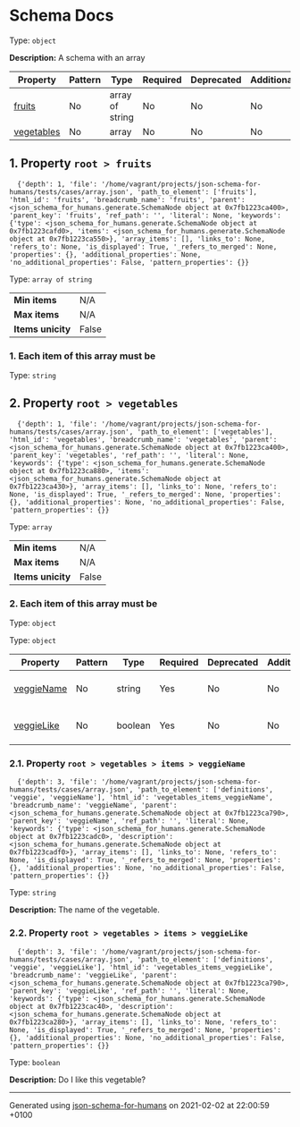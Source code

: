 

# Schema Docs

Type: `object`

**Description:** A schema with an array

| Property | Pattern | Type | Required | Deprecated | Additional | Description |
| -------- | ------- | ---- | -------- | ---------- | ---------- | ----------- |
| [fruits](#fruits)|No|array of string|No|No| No|-|
| [vegetables](#vegetables)|No|array|No|No| No|-|

##  <a name="fruits"></a>1.  Property `root > fruits`

      {'depth': 1, 'file': '/home/vagrant/projects/json-schema-for-humans/tests/cases/array.json', 'path_to_element': ['fruits'], 'html_id': 'fruits', 'breadcrumb_name': 'fruits', 'parent': <json_schema_for_humans.generate.SchemaNode object at 0x7fb1223ca400>, 'parent_key': 'fruits', 'ref_path': '', 'literal': None, 'keywords': {'type': <json_schema_for_humans.generate.SchemaNode object at 0x7fb1223cafd0>, 'items': <json_schema_for_humans.generate.SchemaNode object at 0x7fb1223ca550>}, 'array_items': [], 'links_to': None, 'refers_to': None, 'is_displayed': True, '_refers_to_merged': None, 'properties': {}, 'additional_properties': None, 'no_additional_properties': False, 'pattern_properties': {}}

Type: `array of string`

<table>
 	<tr>
    <td><b>Min items</b></td>
    <td>N/A</td>
 	</tr>
	<tr>
    <td><b>Max items</b></td>
    <td>N/A</td>
	</tr>
	<tr>
    <td><b>Items unicity</b></td>
    <td>False</td>
 	</tr>
</table>

###  1. Each item of this array must be

Type: `string`

##  <a name="vegetables"></a>2.  Property `root > vegetables`

      {'depth': 1, 'file': '/home/vagrant/projects/json-schema-for-humans/tests/cases/array.json', 'path_to_element': ['vegetables'], 'html_id': 'vegetables', 'breadcrumb_name': 'vegetables', 'parent': <json_schema_for_humans.generate.SchemaNode object at 0x7fb1223ca400>, 'parent_key': 'vegetables', 'ref_path': '', 'literal': None, 'keywords': {'type': <json_schema_for_humans.generate.SchemaNode object at 0x7fb1223ca880>, 'items': <json_schema_for_humans.generate.SchemaNode object at 0x7fb1223ca430>}, 'array_items': [], 'links_to': None, 'refers_to': None, 'is_displayed': True, '_refers_to_merged': None, 'properties': {}, 'additional_properties': None, 'no_additional_properties': False, 'pattern_properties': {}}

Type: `array`

<table>
 	<tr>
    <td><b>Min items</b></td>
    <td>N/A</td>
 	</tr>
	<tr>
    <td><b>Max items</b></td>
    <td>N/A</td>
	</tr>
	<tr>
    <td><b>Items unicity</b></td>
    <td>False</td>
 	</tr>
</table>

###  2. Each item of this array must be

Type: `object`

Type: `object`

| Property | Pattern | Type | Required | Deprecated | Additional | Description |
| -------- | ------- | ---- | -------- | ---------- | ---------- | ----------- |
| [veggieName](#vegetables_items_veggieName)|No|string|Yes|No| No|The name of the vegetable.|
| [veggieLike](#vegetables_items_veggieLike)|No|boolean|Yes|No| No|Do I like this vegetable?|

###  <a name="vegetables_items_veggieName"></a>2.1.  Property `root > vegetables > items > veggieName`

      {'depth': 3, 'file': '/home/vagrant/projects/json-schema-for-humans/tests/cases/array.json', 'path_to_element': ['definitions', 'veggie', 'veggieName'], 'html_id': 'vegetables_items_veggieName', 'breadcrumb_name': 'veggieName', 'parent': <json_schema_for_humans.generate.SchemaNode object at 0x7fb1223ca790>, 'parent_key': 'veggieName', 'ref_path': '', 'literal': None, 'keywords': {'type': <json_schema_for_humans.generate.SchemaNode object at 0x7fb1223cadc0>, 'description': <json_schema_for_humans.generate.SchemaNode object at 0x7fb1223cadf0>}, 'array_items': [], 'links_to': None, 'refers_to': None, 'is_displayed': True, '_refers_to_merged': None, 'properties': {}, 'additional_properties': None, 'no_additional_properties': False, 'pattern_properties': {}}

Type: `string`

**Description:** The name of the vegetable.

###  <a name="vegetables_items_veggieLike"></a>2.2.  Property `root > vegetables > items > veggieLike`

      {'depth': 3, 'file': '/home/vagrant/projects/json-schema-for-humans/tests/cases/array.json', 'path_to_element': ['definitions', 'veggie', 'veggieLike'], 'html_id': 'vegetables_items_veggieLike', 'breadcrumb_name': 'veggieLike', 'parent': <json_schema_for_humans.generate.SchemaNode object at 0x7fb1223ca790>, 'parent_key': 'veggieLike', 'ref_path': '', 'literal': None, 'keywords': {'type': <json_schema_for_humans.generate.SchemaNode object at 0x7fb1223cac40>, 'description': <json_schema_for_humans.generate.SchemaNode object at 0x7fb1223ca280>}, 'array_items': [], 'links_to': None, 'refers_to': None, 'is_displayed': True, '_refers_to_merged': None, 'properties': {}, 'additional_properties': None, 'no_additional_properties': False, 'pattern_properties': {}}

Type: `boolean`

**Description:** Do I like this vegetable?

----------------------------------------------------------------------------------------------------------------------------
Generated using [json-schema-for-humans](https://github.com/coveooss/json-schema-for-humans) on 2021-02-02 at 22:00:59 +0100